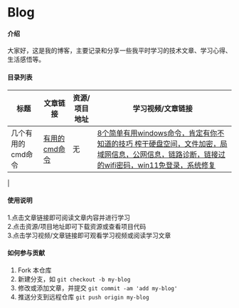 # Blog

#### 介绍
大家好，这是我的博客，主要记录和分享一些我平时学习的技术文章、学习心得、生活感悟等。

#### 目录列表
|标题|文章链接|资源/项目地址|学习视频/文章链接|
|---|---|---|---|
|几个有用的cmd命令|[有用的cmd命令](doc\blog\几个有用的cmd命令.md)|无|[8个简单有用windows命令，肯定有你不知道的技巧 榨干硬盘空间，文件加密，局域网信息，公网信息，链路诊断，链接过的wifi密码，win11免登录，系统修复](https://www.bilibili.com/video/BV1Yy421B7zu?vd_source=8b748b097c1513281bb437b86772b4df)|
|
#### 使用说明

1.点击文章链接即可阅读文章内容并进行学习<br>
2.点击资源/项目地址即可下载资源或查看项目代码<br>
3.点击学习视频/文章链接即可观看学习视频或阅读学习文章<br>

#### 如何参与贡献

1. Fork 本仓库
2. 新建分支，如 `git checkout -b my-blog`
3. 修改或添加文章，并提交 `git commit -am 'add my-blog'`
4. 推送分支到远程仓库 `git push origin my-blog`

